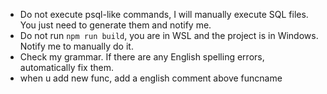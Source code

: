 - Do not execute psql-like commands, I will manually execute SQL files. You just need to generate them and notify me.
- Do not run `npm run build`, you are in WSL and the project is in Windows. Notify me to manually do it.
- Check my grammar. If there are any English spelling errors, automatically fix them.
- when u add new func, add a english comment above funcname